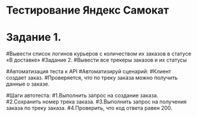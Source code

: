 # Тестирование Яндекс Самокат

# Задание 1.
#Вывести список логинов курьеров с количеством их заказов в статусе «В доставке»
#Задание 2.
#Вывести все трекеры заказов и их статусы

#Автоматизация теста к API
#Автоматизируй сценарий:
#Клиент создает заказ.
#Проверяется, что по треку заказа можно получить данные о заказе.

#Шаги автотеста:
#1.Выполнить запрос на создание заказа.
#2.Сохранить номер трека заказа.
#3.Выполнить запрос на получения заказа по треку заказа.
#4.Проверить, что код ответа равен 200.
